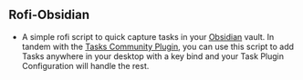 ## Rofi-Obsidian

- A simple rofi script to quick capture tasks in your [Obsidian](https://obsidian.md/) vault. In tandem with the [Tasks Community Plugin](https://publish.obsidian.md/tasks/Introduction), you can use this script to add Tasks anywhere in your desktop with a key bind and your Task Plugin Configuration will handle the rest.
